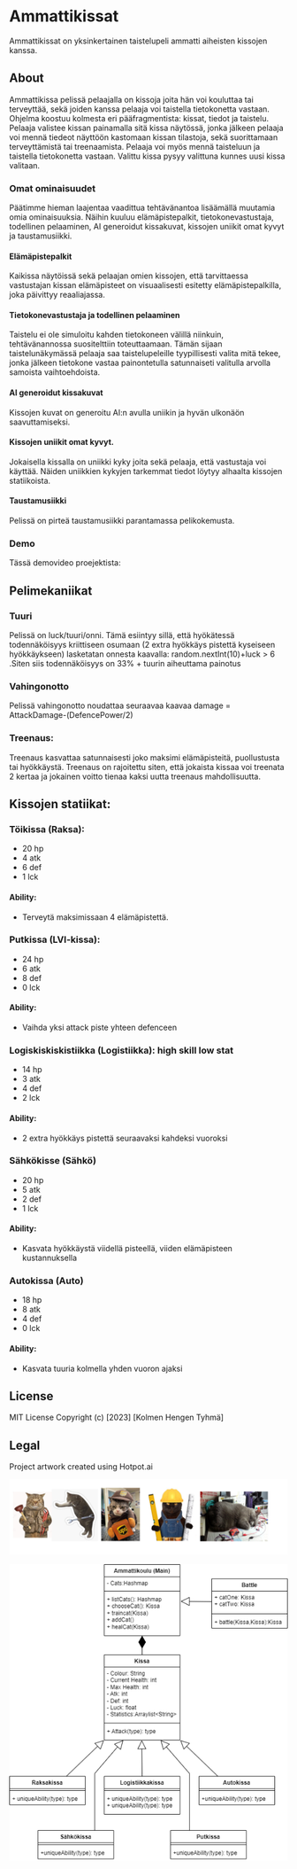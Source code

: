 # Ammattikissat


Ammattikissat on yksinkertainen taistelupeli ammatti aiheisten kissojen kanssa.

## About

Ammattikissa pelissä pelaajalla on kissoja joita hän voi kouluttaa tai terveyttää, sekä joiden kanssa pelaaja voi taistella tietokonetta vastaan. Ohjelma koostuu kolmesta eri pääfragmentista: kissat, tiedot ja taistelu. Pelaaja valistee kissan painamalla sitä kissa näytössä, jonka jälkeen pelaaja voi mennä tiedeot näyttöön kastomaan kissan tilastoja, sekä suorittamaan terveyttämistä tai treenaamista. Pelaaja voi myös mennä taisteluun ja taistella tietokonetta vastaan. Valittu kissa pysyy valittuna kunnes uusi kissa valitaan.

### Omat ominaisuudet
Päätimme hieman laajentaa vaadittua tehtävänantoa lisäämällä muutamia omia ominaisuuksia. Näihin kuuluu elämäpistepalkit, tietokonevastustaja, todellinen pelaaminen, AI generoidut kissakuvat, kissojen uniikit omat kyvyt ja taustamusiikki.

#### Elämäpistepalkit
Kaikissa näytöissä sekä pelaajan omien kissojen, että tarvittaessa vastustajan kissan elämäpisteet on visuaalisesti esitetty elämäpistepalkilla, joka päivittyy reaaliajassa.

#### Tietokonevastustaja ja todellinen pelaaminen
Taistelu ei ole simuloitu kahden tietokoneen välillä niinkuin, tehtävänannossa suositelttiin toteuttaamaan. Tämän sijaan taistelunäkymässä pelaaja saa taistelupeleille tyypillisesti valita mitä tekee, jonka jälkeen tietokone vastaa painontetulla satunnaiseti valitulla arvolla samoista vaihtoehdoista.

#### AI generoidut kissakuvat
Kissojen kuvat on generoitu AI:n avulla uniikin ja hyvän ulkonäön saavuttamiseksi.

#### Kissojen uniikit omat kyvyt.
Jokaisella kissalla on uniikki kyky joita sekä pelaaja, että vastustaja voi käyttää. Näiden uniikkien kykyjen tarkemmat tiedot löytyy alhaalta kissojen statiikoista.

#### Taustamusiikki
Pelissä on pirteä taustamusiikki parantamassa pelikokemusta.

### Demo
Tässä demovideo proejektista: 

## Pelimekaniikat
### Tuuri
Pelissä on luck/tuuri/onni. Tämä esiintyy sillä, että hyökätessä todennäköisyys kriittiseen osumaan (2 extra hyökkäys pistettä kyseiseen hyökkäykseen) lasketatan onnesta kaavalla: random.nextInt(10)+luck > 6 .Siten siis todennäköisyys on 33% + tuurin aiheuttama painotus

### Vahingonotto 
Pelissä vahingonotto noudattaa seuraavaa kaavaa damage = AttackDamage-(DefencePower/2)

### Treenaus:
Treenaus kasvattaa satunnaisesti joko maksimi elämäpisteitä, puollustusta tai hyökkäystä. Treenaus on rajoitettu siten, että jokaista kissaa voi treenata 2 kertaa ja jokainen voitto tienaa kaksi uutta treenaus mahdollisuutta.

## Kissojen statiikat:

### Töikissa (Raksa):
- 20 hp
- 4 atk
- 6 def
- 1 lck
#### Ability:
- Terveytä maksimissaan 4 elämäpistettä.

### Putkissa (LVI-kissa):
- 24 hp
- 6 atk
- 8 def
- 0 lck
#### Ability:
- Vaihda yksi attack piste yhteen defenceen

### Logiskiskiskistiikka (Logistiikka): high skill low stat
- 14 hp
- 3 atk
- 4 def
- 2 lck
#### Ability:
- 2 extra hyökkäys pistettä seuraavaksi kahdeksi vuoroksi

### Sähkökisse (Sähkö)
- 20 hp
- 5 atk
- 2 def
- 1 lck
#### Ability:
- Kasvata hyökkäystä viidellä pisteellä, viiden elämäpisteen kustannuksella

### Autokissa (Auto)
- 18 hp
- 8 atk
- 4 def
- 0 lck
#### Ability:
- Kasvata tuuria kolmella yhden vuoron ajaksi


## License

MIT License Copyright (c) [2023] [Kolmen Hengen Tyhmä]

## Legal

Project artwork created using Hotpot.ai


![meme](kissa.png)

![UML Classdiagram](luokkakaavio.png)
